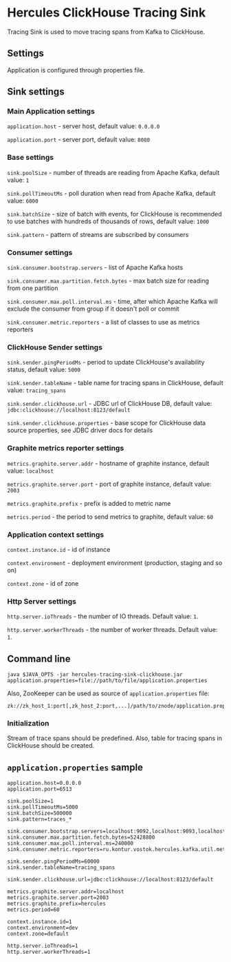 # Hercules ClickHouse Tracing Sink
Tracing Sink is used to move tracing spans from Kafka to ClickHouse.

## Settings
Application is configured through properties file.

## Sink settings

### Main Application settings
`application.host` - server host, default value: `0.0.0.0`

`application.port` - server port, default value: `8080`

### Base settings
`sink.poolSize` - number of threads are reading from Apache Kafka, default value: `1`

`sink.pollTimeoutMs` - poll duration when read from Apache Kafka, default value: `6000`

`sink.batchSize` - size of batch with events, for ClickHouse is recommended to use batches with hundreds of thousands of rows,
 default value: `1000`

`sink.pattern` - pattern of streams are subscribed by consumers 

### Consumer settings
`sink.consumer.bootstrap.servers` - list of Apache Kafka hosts

`sink.consumer.max.partition.fetch.bytes` - max batch size for reading from one partition

`sink.consumer.max.poll.interval.ms` - time, after which Apache Kafka will exclude the consumer from group if it doesn't poll or commit

`sink.consumer.metric.reporters` - a list of classes to use as metrics reporters

### ClickHouse Sender settings
`sink.sender.pingPeriodMs` - period to update ClickHouse's availability status,
default value: `5000`

`sink.sender.tableName` - table name for tracing spans in ClickHouse,
default value: `tracing_spans`

`sink.sender.clickhouse.url` - JDBC url of ClickHouse DB,
default value: `jdbc:clickhouse://localhost:8123/default`

`sink.sender.clickhouse.properties` - base scope for ClickHouse data source properties, see JDBC driver docs for details

### Graphite metrics reporter settings
`metrics.graphite.server.addr` - hostname of graphite instance, default value: `localhost`

`metrics.graphite.server.port` - port of graphite instance, default value: `2003`

`metrics.graphite.prefix` - prefix is added to metric name

`metrics.period` - the period to send metrics to graphite, default value: `60`

### Application context settings
`context.instance.id` - id of instance

`context.environment` - deployment environment (production, staging and so on)

`context.zone` - id of zone

### Http Server settings
`http.server.ioThreads` - the number of IO threads. Default value: `1`.

`http.server.workerThreads` - the number of worker threads. Default value: `1`.

## Command line
`java $JAVA_OPTS -jar hercules-tracing-sink-clickhouse.jar application.properties=file://path/to/file/application.properties`

Also, ZooKeeper can be used as source of `application.properties` file:  
```
zk://zk_host_1:port[,zk_host_2:port,...]/path/to/znode/application.properties
```
### Initialization
Stream of trace spans should be predefined.
Also, table for tracing spans in ClickHouse should be created.

## `application.properties` sample
```properties
application.host=0.0.0.0
application.port=6513

sink.poolSize=1
sink.pollTimeoutMs=5000
sink.batchSize=500000
sink.pattern=traces_*

sink.consumer.bootstrap.servers=localhost:9092,localhost:9093,localhost:9094
sink.consumer.max.partition.fetch.bytes=52428800
sink.consumer.max.poll.interval.ms=240000
sink.consumer.metric.reporters=ru.kontur.vostok.hercules.kafka.util.metrics.GraphiteReporter

sink.sender.pingPeriodMs=60000
sink.sender.tableName=tracing_spans

sink.sender.clickhouse.url=jdbc:clickhouse://localhost:8123/default

metrics.graphite.server.addr=localhost
metrics.graphite.server.port=2003
metrics.graphite.prefix=hercules
metrics.period=60

context.instance.id=1
context.environment=dev
context.zone=default

http.server.ioThreads=1
http.server.workerThreads=1

```